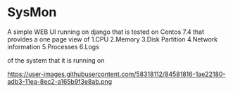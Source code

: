 # SysMon

A simple WEB UI running on django that is tested on Centos 7.4 that provides a one page view of 
1.CPU
2.Memory
3.Disk Partition
4.Network information
5.Processes
6.Logs

of the system that it is running on

https://user-images.githubusercontent.com/58318112/84581816-1ae22180-adb3-11ea-8ec2-a165b9f3e8ab.png
